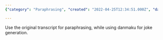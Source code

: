 ```yaml
---
{"category": "Paraphrasing", "created": "2022-04-25T12:34:51.000Z", "date": "2022-04-25 12:34:51", "description": "In this text, you will learn how to leverage the original transcript and danmaku for paraphrasing purposes and generating jokes. You'll discover useful techniques and strategies that will help improve your ability to create engaging and humorous content.", "modified": "2022-08-18T14:17:08.935Z", "tags": ["idea", "paraphraser", "pyjom", "stub", "text generation"], "title": "Content Usage"}

---
```


Use the original transcript for paraphrasing, while using danmaku for joke generation.
